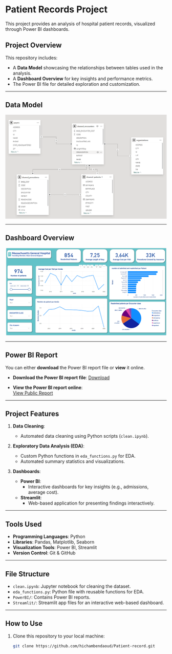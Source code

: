 # Patient Records Project

This project provides an analysis of hospital patient records, visualized through Power BI dashboards.

## Project Overview

This repository includes:
- A **Data Model** showcasing the relationships between tables used in the analysis.
- A **Dashboard Overview** for key insights and performance metrics.
- The Power BI file for detailed exploration and customization.

---

## Data Model
![Data Model](https://github.com/hichambendaoud/Patient-record/blob/main/assets/Data_Model.PNG)

---

## Dashboard Overview
![Dashboard Overview](https://github.com/hichambendaoud/Patient-record/blob/main/assets/Dashboard_Overview.PNG)

---

## Power BI Report

You can either **download** the Power BI report file or **view** it online.

- **Download the Power BI report file**: [Download](https://github.com/hichambendaoud/Patient-record/blob/main/Patient_Records.pbix)

- **View the Power BI report online**:  
  [View Public Report](https://app.powerbi.com/links/pTKO129aOY?ctid=3bd72a86-a8ea-44a6-a899-f3cccbedf027&pbi_source=linkShare&bookmarkGuid=bda8b611-e1fb-4849-b18b-dae237924eec)
   
---
## Project Features
1. **Data Cleaning**:
   - Automated data cleaning using Python scripts (`clean.ipynb`).
   
2. **Exploratory Data Analysis (EDA)**:
   - Custom Python functions in `eda_functions.py` for EDA.
   - Automated summary statistics and visualizations.

3. **Dashboards**:
   - **Power BI**:
     - Interactive dashboards for key insights (e.g., admissions, average cost).
   - **Streamlit**:
     - Web-based application for presenting findings interactively.

---

## Tools Used
- **Programming Languages**: Python
- **Libraries**: Pandas, Matplotlib, Seaborn
- **Visualization Tools**: Power BI, Streamlit
- **Version Control**: Git & GitHub

---

## File Structure
- `clean.ipynb`: Jupyter notebook for cleaning the dataset.
- `eda_functions.py`: Python file with reusable functions for EDA.
- `PowerBI/`: Contains Power BI reports.
- `Streamlit/`: Streamlit app files for an interactive web-based dashboard.

---

## How to Use
1. Clone this repository to your local machine:
   ```bash
   git clone https://github.com/hichambendaoud/Patient-record.git
